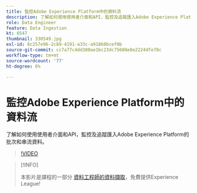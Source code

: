```yaml
---
title: 監控Adobe Experience Platform中的資料流
description: 了解如何使用使用者介面和API，監控及追蹤匯入Adobe Experience Platform的批次和串流資料
role: Data Engineer
feature: Data Ingestion
kt: 6547
thumbnail: 330549.jpg
exl-id: 8c257e96-2c89-4191-a33c-a91860bcef0b
source-git-commit: cc7a77c4dd380ae1bc23dc75608e8e2224dfe78c
workflow-type: tm+mt
source-wordcount: '77'
ht-degree: 6%

---
```


# 監控Adobe Experience Platform中的資料流

了解如何使用使用者介面和API，監控及追蹤匯入Adobe Experience Platform的批次和串流資料。

>[!VIDEO](https://video.tv.adobe.com/v/3409475?quality=12&learn=on)

>[!INFO]
>
> 本影片是課程的一部分 [資料工程師的資料擷取](https://experienceleague.adobe.com/?lang=zh-Hant?recommended=ExperiencePlatform-D-1-2020.1.dataingestion)，免費提供Experience League!
